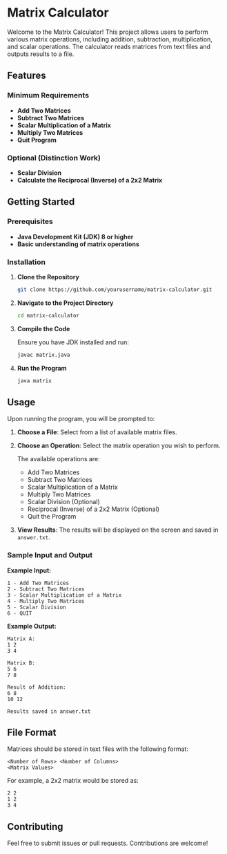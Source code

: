 

# Matrix Calculator

Welcome to the Matrix Calculator! This project allows users to perform various matrix operations, including addition, subtraction, multiplication, and scalar operations. The calculator reads matrices from text files and outputs results to a file.

## Features

### Minimum Requirements
- **Add Two Matrices**
- **Subtract Two Matrices**
- **Scalar Multiplication of a Matrix**
- **Multiply Two Matrices**
- **Quit Program**

### Optional (Distinction Work)
- **Scalar Division**
- **Calculate the Reciprocal (Inverse) of a 2x2 Matrix**

## Getting Started

### Prerequisites

- **Java Development Kit (JDK) 8 or higher**
- **Basic understanding of matrix operations**

### Installation

1. **Clone the Repository**

   ```sh
   git clone https://github.com/yourusername/matrix-calculator.git
   ```

2. **Navigate to the Project Directory**

   ```sh
   cd matrix-calculator
   ```

3. **Compile the Code**

   Ensure you have JDK installed and run:

   ```sh
   javac matrix.java
   ```

4. **Run the Program**

   ```sh
   java matrix
   ```

## Usage

Upon running the program, you will be prompted to:

1. **Choose a File**: Select from a list of available matrix files.
2. **Choose an Operation**: Select the matrix operation you wish to perform.

   The available operations are:
   - Add Two Matrices
   - Subtract Two Matrices
   - Scalar Multiplication of a Matrix
   - Multiply Two Matrices
   - Scalar Division (Optional)
   - Reciprocal (Inverse) of a 2x2 Matrix (Optional)
   - Quit the Program

3. **View Results**: The results will be displayed on the screen and saved in `answer.txt`.

### Sample Input and Output

**Example Input:**
```
1 - Add Two Matrices
2 - Subtract Two Matrices
3 - Scalar Multiplication of a Matrix
4 - Multiply Two Matrices
5 - Scalar Division
6 - QUIT
```

**Example Output:**
```
Matrix A:
1 2
3 4

Matrix B:
5 6
7 8

Result of Addition:
6 8
10 12

Results saved in answer.txt
```

## File Format

Matrices should be stored in text files with the following format:

```
<Number of Rows> <Number of Columns>
<Matrix Values>
```

For example, a 2x2 matrix would be stored as:

```
2 2
1 2
3 4
```

## Contributing

Feel free to submit issues or pull requests. Contributions are welcome!


